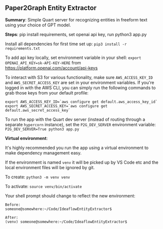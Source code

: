 ## Paper2Graph Entity Extractor

**Summary**: Simple Quart server for recognizing entities in freeform text using your choice of GPT model.

**Steps**: pip install requirements, set openai api key, run python3 app.py

Install all dependencies for first time set up:
`pip3 install -r requirements.txt`

To add api key locally, set environment variable in your shell:
`export OPENAI_API_KEY=sk-API-KEY-HERE`
from https://platform.openai.com/account/api-keys

To interact with S3 for various functionality, make sure `AWS_ACCESS_KEY_ID` and `AWS_SECRET_ACCESS_KEY` are set
in your environment variables. If you're logged in with the AWS CLI, you can simply run the following commands to grab
those keys from your default profile:
```
export AWS_ACCESS_KEY_ID=`aws configure get default.aws_access_key_id`
export AWS_SECRET_ACCESS_KEY=`aws configure get default.aws_secret_access_key`
```

To run the app with the Quart dev server (instead of routing through a separate `hypercorn` instance),
set the `P2G_DEV_SERVER` environment variable:
`P2G_DEV_SERVER=True python3 app.py`

**Virtual environment**:

It's highly recommended you run the app using a virtual environment to make dependency management easy.

If the environment is named `venv` it will be picked up by VS Code etc and the local environment files will be ignored by git.

To create: 
`python3 -m venv venv`

To activate:
`source venv/bin/activate`

Your shell prompt should change to reflect the new environment:

```
Before:
someone@somewhere:~/Code/IdeaflowEntityExtractor$

After:
(venv) someone@somewhere:~/Code/IdeaflowEntityExtractor$
```
